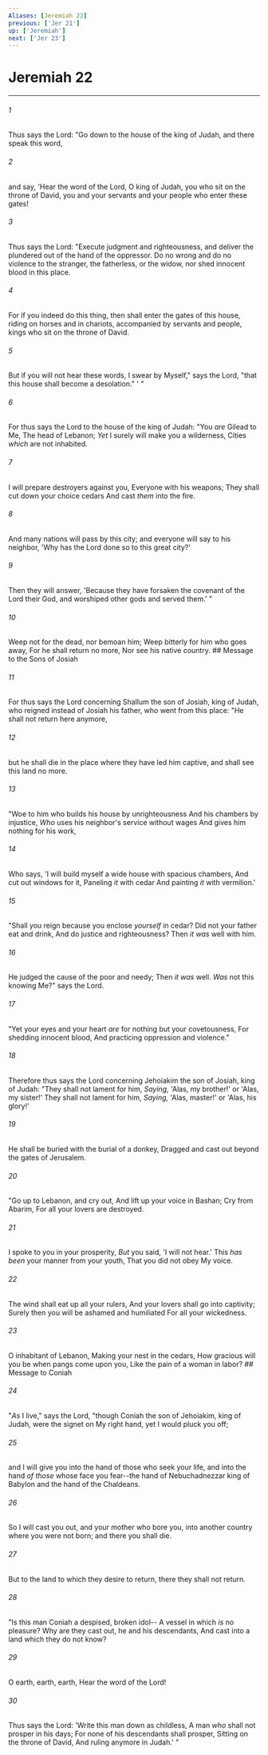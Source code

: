 ```yaml
---
Aliases: [Jeremiah 22]
previous: ['Jer 21']
up: ['Jeremiah']
next: ['Jer 23']
---
```

# Jeremiah 22

***


###### 1 
Thus says the Lord: "Go down to the house of the king of Judah, and there speak this word, 

###### 2 
and say, 'Hear the word of the Lord, O king of Judah, you who sit on the throne of David, you and your servants and your people who enter these gates! 

###### 3 
Thus says the Lord: "Execute judgment and righteousness, and deliver the plundered out of the hand of the oppressor. Do no wrong and do no violence to the stranger, the fatherless, or the widow, nor shed innocent blood in this place. 

###### 4 
For if you indeed do this thing, then shall enter the gates of this house, riding on horses and in chariots, accompanied by servants and people, kings who sit on the throne of David. 

###### 5 
But if you will not hear these words, I swear by Myself," says the Lord, "that this house shall become a desolation." ' " 

###### 6 
For thus says the Lord to the house of the king of Judah: "You _are_ Gilead to Me, The head of Lebanon; _Yet_ I surely will make you a wilderness, Cities _which_ are not inhabited. 

###### 7 
I will prepare destroyers against you, Everyone with his weapons; They shall cut down your choice cedars And cast _them_ into the fire. 

###### 8 
And many nations will pass by this city; and everyone will say to his neighbor, 'Why has the Lord done so to this great city?' 

###### 9 
Then they will answer, 'Because they have forsaken the covenant of the Lord their God, and worshiped other gods and served them.' " 

###### 10 
Weep not for the dead, nor bemoan him; Weep bitterly for him who goes away, For he shall return no more, Nor see his native country. ## Message to the Sons of Josiah 

###### 11 
For thus says the Lord concerning Shallum the son of Josiah, king of Judah, who reigned instead of Josiah his father, who went from this place: "He shall not return here anymore, 

###### 12 
but he shall die in the place where they have led him captive, and shall see this land no more. 

###### 13 
"Woe to him who builds his house by unrighteousness And his chambers by injustice, _Who_ uses his neighbor's service without wages And gives him nothing for his work, 

###### 14 
Who says, 'I will build myself a wide house with spacious chambers, And cut out windows for it, Paneling _it_ with cedar And painting _it_ with vermilion.' 

###### 15 
"Shall you reign because you enclose _yourself_ in cedar? Did not your father eat and drink, And do justice and righteousness? Then _it was_ well with him. 

###### 16 
He judged the cause of the poor and needy; Then _it was_ well. _Was_ not this knowing Me?" says the Lord. 

###### 17 
"Yet your eyes and your heart _are_ for nothing but your covetousness, For shedding innocent blood, And practicing oppression and violence." 

###### 18 
Therefore thus says the Lord concerning Jehoiakim the son of Josiah, king of Judah: "They shall not lament for him, _Saying,_ 'Alas, my brother!' or 'Alas, my sister!' They shall not lament for him, _Saying,_ 'Alas, master!' or 'Alas, his glory!' 

###### 19 
He shall be buried with the burial of a donkey, Dragged and cast out beyond the gates of Jerusalem. 

###### 20 
"Go up to Lebanon, and cry out, And lift up your voice in Bashan; Cry from Abarim, For all your lovers are destroyed. 

###### 21 
I spoke to you in your prosperity, _But_ you said, 'I will not hear.' This _has been_ your manner from your youth, That you did not obey My voice. 

###### 22 
The wind shall eat up all your rulers, And your lovers shall go into captivity; Surely then you will be ashamed and humiliated For all your wickedness. 

###### 23 
O inhabitant of Lebanon, Making your nest in the cedars, How gracious will you be when pangs come upon you, Like the pain of a woman in labor? ## Message to Coniah 

###### 24 
"_As_ I live," says the Lord, "though Coniah the son of Jehoiakim, king of Judah, were the signet on My right hand, yet I would pluck you off; 

###### 25 
and I will give you into the hand of those who seek your life, and into the hand _of those_ whose face you fear--the hand of Nebuchadnezzar king of Babylon and the hand of the Chaldeans. 

###### 26 
So I will cast you out, and your mother who bore you, into another country where you were not born; and there you shall die. 

###### 27 
But to the land to which they desire to return, there they shall not return. 

###### 28 
"Is this man Coniah a despised, broken idol-- A vessel in which _is_ no pleasure? Why are they cast out, he and his descendants, And cast into a land which they do not know? 

###### 29 
O earth, earth, earth, Hear the word of the Lord! 

###### 30 
Thus says the Lord: 'Write this man down as childless, A man _who_ shall not prosper in his days; For none of his descendants shall prosper, Sitting on the throne of David, And ruling anymore in Judah.' "
